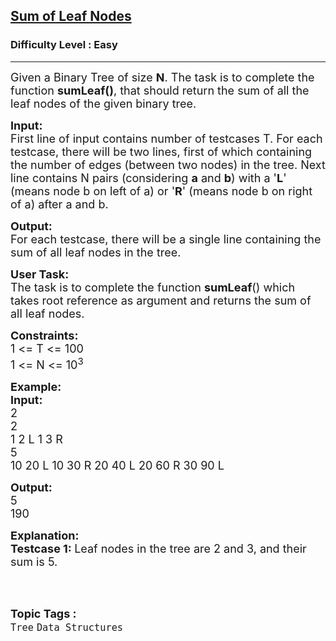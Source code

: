 <h2><a href="https://www.geeksforgeeks.org/problems/sum-of-leaf-nodes/1?page=3&category=Tree&sortBy=difficulty">Sum of Leaf Nodes</a></h2><h3>Difficulty Level : Easy</h3><hr><div class="problems_problem_content__Xm_eO"><p><span style="font-size:18px">Given a Binary Tree of size&nbsp;<strong>N</strong>. The task is to complete the function&nbsp;<strong>sumLeaf()</strong>, that should return the sum of all the leaf nodes of the given binary tree.</span></p>

<p><span style="font-size:18px"><strong>Input:</strong><br>
First line of input contains number of testcases T. For each testcase, there will be two lines, first of which containing the number of edges (between two nodes) in the tree. Next line contains N pairs (considering <strong>a</strong> and <strong>b</strong>) with a '<strong>L</strong>' (means node b on left of a) or '<strong>R</strong>' (means node b on right of a) after a and b.</span></p>

<p><span style="font-size:18px"><strong>Output:</strong><br>
For each testcase, there will be a single line containing the sum of all leaf nodes in the tree.</span></p>

<p><span style="font-size:18px"><strong>User Task: </strong><br>
The task is to complete the function <strong>sumLeaf</strong>() which takes root reference as argument and returns the sum of all leaf nodes.</span></p>

<p><span style="font-size:18px"><strong>Constraints:</strong><br>
1 &lt;= T &lt;= 100<br>
1 &lt;= N &lt;= 10<sup>3</sup></span></p>

<p><span style="font-size:18px"><strong>Example:<br>
Input:</strong><br>
2<br>
2<br>
1 2 L 1 3 R<br>
5<br>
10 20 L 10 30 R 20 40 L 20 60 R 30 90 L</span></p>

<p><span style="font-size:18px"><strong>Output:</strong><br>
5<br>
190</span></p>

<p><span style="font-size:18px"><strong>Explanation:<br>
Testcase 1: </strong>Leaf nodes in the tree are 2 and 3, and their sum is 5.</span><br>
&nbsp;</p>
</div><br><p><span style=font-size:18px><strong>Topic Tags : </strong><br><code>Tree</code>&nbsp;<code>Data Structures</code>&nbsp;